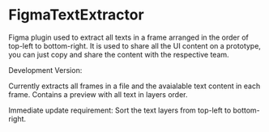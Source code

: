 # FigmaTextExtractor
Figma plugin used to extract all texts in a frame arranged in the order of top-left to bottom-right. It is used to share all the UI content on a prototype, you can just copy and share the content with the respective team.


Development Version:

Currently extracts all frames in a file and the avaialable text content in each frame.
Contains a preview with all text in layers order.

Immediate update requirement:
Sort the text layers from top-left to bottom-right.
